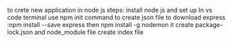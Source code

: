 to crete new application in node js steps:
install node js and set up 
In vs code terminal use npm init command to create json file
to download express :npm install --save express then npm install -g nodemon  it create package-lock.json and node_module file
create index file

